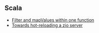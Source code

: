 ## Scala

- [Filter and mapValues within one function](scala/filter-and-map-with-collect.md)
- [Towards hot-reloading a zio server](scala/zio-server-hot-reloading.md)
